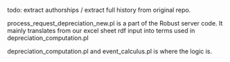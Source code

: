 todo: extract authorships / extract full history from original repo.

process_request_depreciation_new.pl is a part of the Robust server code. It mainly translates from our excel sheet rdf input into terms used in depreciation_computation.pl

depreciation_computation.pl and event_calculus.pl is where the logic is.

